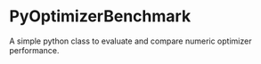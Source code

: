 # PyOptimizerBenchmark
A simple python class to evaluate and compare numeric optimizer performance.
